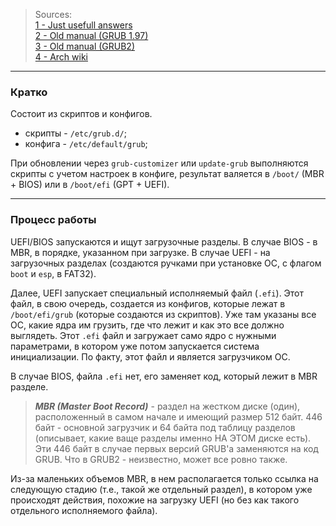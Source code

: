 > Sources:<br> 
> [1 - Just usefull answers](https://www.reddit.com/r/linux4noobs/comments/g9kmcm/understanding_mbr_gpt_uefi_bios_and_grub/)<br>
> [2 - Old manual (GRUB 1.97)](https://rus-linux.net/MyLDP/boot/GRUB-bootloader-Full-tutorial.html)<br>
> [3 - Old manual (GRUB2)](https://www.dedoimedo.com/computers/grub-2.html)<br>
> [4 - Arch wiki](https://wiki.archlinux.org/title/GRUB_(%D0%A0%D1%83%D1%81%D1%81%D0%BA%D0%B8%D0%B9)#%D0%A3%D1%81%D1%82%D0%B0%D0%BD%D0%BE%D0%B2%D0%BA%D0%B0_UEFI-%D0%B2%D0%B5%D1%80%D1%81%D0%B8%D0%B8_%D0%B7%D0%B0%D0%B3%D1%80%D1%83%D0%B7%D1%87%D0%B8%D0%BA%D0%B0)

---

### Кратко
Состоит из скриптов и конфигов.
- скрипты - `/etc/grub.d/`;
- конфига - `/etc/default/grub`;

При обновлении через `grub-customizer` или `update-grub` выполняются скрипты с учетом настроек в конфиге, результат валяется в `/boot/` (MBR + BIOS) или в `/boot/efi` (GPT + UEFI).

---

### Процесс работы
UEFI/BIOS запускаются и ищут загрузочные разделы. В случае BIOS - в MBR, в порядке, указанном при загрузке. В случае UEFI - на загрузочных разделах (создаются ручками при установке ОС, с флагом `boot` и `esp`, в FAT32).

Далее, UEFI запускает специальный исполняемый файл (`.efi`). Этот файл, в свою очередь, создается из конфигов, которые лежат в `/boot/efi/grub` (которые создаются из скриптов). Уже там указаны все ОС, какие ядра им грузить, где что лежит и как это все должно выглядеть. Этот `.efi` файл и загружает само ядро с нужными параметрами, в котором уже потом запускается система инициализации. По факту, этот файл и является загрузчиком ОС.

В случае BIOS, файла `.efi` нет, его заменяет код, который лежит в MBR разделе.
> ***MBR (Master Boot Record)*** - раздел на жестком диске (один), расположенный в самом начале и имеющий размер 512 байт. 446 байт - основной загрузчик и 64 байта под таблицу разделов (описывает, какие ваще разделы именно НА ЭТОМ диске есть). Эти 446 байт в случае первых версий GRUB'а заменяются на код GRUB. Что в GRUB2 - неизвестно, может все ровно также.

Из-за маленьких объемов MBR, в нем располагается только ссылка на следующую стадию (т.е., такой же отдельный раздел), в котором уже происходят действия, похожие на загрузку UEFI (но без как такого отдельного исполняемого файла).

